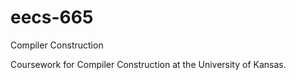# eecs-665
Compiler Construction

Coursework for Compiler Construction at the University of Kansas.
